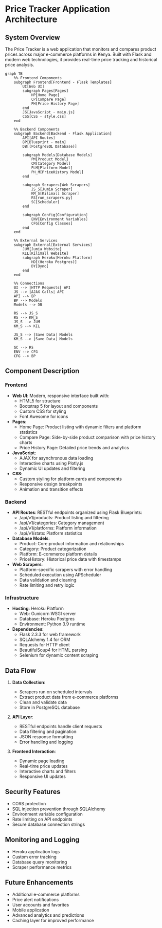 # Price Tracker Application Architecture

## System Overview

The Price Tracker is a web application that monitors and compares product prices across major e-commerce platforms in Kenya. Built with Flask and modern web technologies, it provides real-time price tracking and historical price analysis.

```mermaid
graph TB
    %% Frontend Components
    subgraph Frontend[Frontend - Flask Templates]
        UI[Web UI]
        subgraph Pages[Pages]
            HP[Home Page]
            CP[Compare Page]
            PH[Price History Page]
        end
        JS[JavaScript - main.js]
        CSS[CSS - style.css]
    end

    %% Backend Components
    subgraph Backend[Backend - Flask Application]
        API[API Routes]
        BP[Blueprint - main]
        DB[(PostgreSQL Database)]
        
        subgraph Models[Database Models]
            PM[Product Model]
            CM[Category Model]
            PLM[Platform Model]
            PH_M[PriceHistory Model]
        end
        
        subgraph Scrapers[Web Scrapers]
            JS_S[Jumia Scraper]
            KM_S[Kilimall Scraper]
            RS[run_scrapers.py]
            SC[Scheduler]
        end

        subgraph Config[Configuration]
            ENV[Environment Variables]
            CFG[Config Classes]
        end
    end

    %% External Services
    subgraph External[External Services]
        JUM[Jumia Website]
        KIL[Kilimall Website]
        subgraph Heroku[Heroku Platform]
            HD[(Heroku Postgres)]
            DY[Dyno]
        end
    end

    %% Connections
    UI --> |HTTP Requests| API
    JS --> |AJAX Calls| API
    API --> BP
    BP --> Models
    Models --> DB
    
    RS --> JS_S
    RS --> KM_S
    JS_S --> JUM
    KM_S --> KIL
    
    JS_S --> |Save Data| Models
    KM_S --> |Save Data| Models
    
    SC --> RS
    ENV --> CFG
    CFG --> BP
```

## Component Description

### Frontend
- **Web UI**: Modern, responsive interface built with:
  - HTML5 for structure
  - Bootstrap 5 for layout and components
  - Custom CSS for styling
  - Font Awesome for icons
- **Pages**:
  - Home Page: Product listing with dynamic filters and platform statistics
  - Compare Page: Side-by-side product comparison with price history charts
  - Price History Page: Detailed price trends and analytics
- **JavaScript**: 
  - AJAX for asynchronous data loading
  - Interactive charts using Plotly.js
  - Dynamic UI updates and filtering
- **CSS**:
  - Custom styling for platform cards and components
  - Responsive design breakpoints
  - Animation and transition effects

### Backend
- **API Routes**: RESTful endpoints organized using Flask Blueprints:
  - /api/v1/products: Product listing and filtering
  - /api/v1/categories: Category management
  - /api/v1/platforms: Platform information
  - /api/v1/stats: Platform statistics
- **Database Models**:
  - Product: Core product information and relationships
  - Category: Product categorization
  - Platform: E-commerce platform details
  - PriceHistory: Historical price data with timestamps
- **Web Scrapers**:
  - Platform-specific scrapers with error handling
  - Scheduled execution using APScheduler
  - Data validation and cleaning
  - Rate limiting and retry logic

### Infrastructure
- **Hosting**: Heroku Platform
  - Web: Gunicorn WSGI server
  - Database: Heroku Postgres
  - Environment: Python 3.9 runtime
- **Dependencies**:
  - Flask 2.3.3 for web framework
  - SQLAlchemy 1.4 for ORM
  - Requests for HTTP client
  - BeautifulSoup4 for HTML parsing
  - Selenium for dynamic content scraping

## Data Flow
1. **Data Collection**:
   - Scrapers run on scheduled intervals
   - Extract product data from e-commerce platforms
   - Clean and validate data
   - Store in PostgreSQL database

2. **API Layer**:
   - RESTful endpoints handle client requests
   - Data filtering and pagination
   - JSON response formatting
   - Error handling and logging

3. **Frontend Interaction**:
   - Dynamic page loading
   - Real-time price updates
   - Interactive charts and filters
   - Responsive UI updates

## Security Features
- CORS protection
- SQL injection prevention through SQLAlchemy
- Environment variable configuration
- Rate limiting on API endpoints
- Secure database connection strings

## Monitoring and Logging
- Heroku application logs
- Custom error tracking
- Database query monitoring
- Scraper performance metrics

## Future Enhancements
- Additional e-commerce platforms
- Price alert notifications
- User accounts and favorites
- Mobile application
- Advanced analytics and predictions
- Caching layer for improved performance
